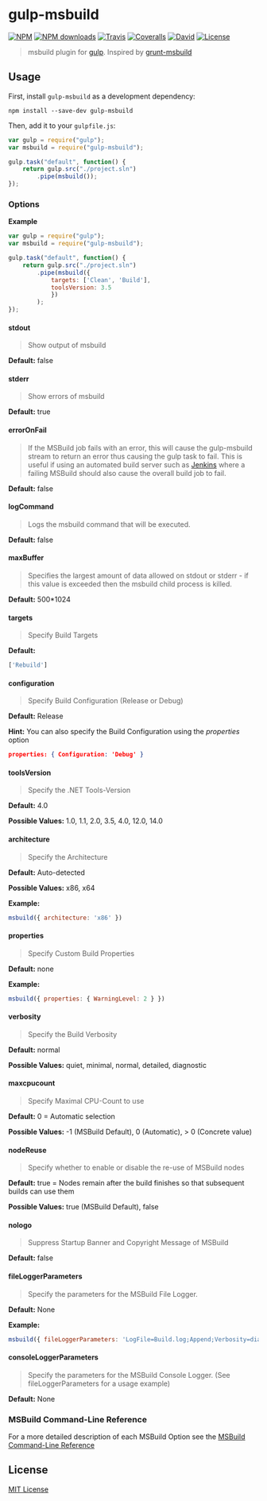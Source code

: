 # gulp-msbuild
[![NPM](https://img.shields.io/npm/v/gulp-msbuild.svg?style=flat-square)](https://www.npmjs.com/package/gulp-msbuild)
[![NPM downloads](https://img.shields.io/npm/dm/gulp-msbuild.svg?style=flat-square)](https://www.npmjs.com/package/gulp-msbuild)
[![Travis](https://img.shields.io/travis/hoffi/gulp-msbuild.svg?style=flat-square)](https://travis-ci.org/hoffi/gulp-msbuild)
[![Coveralls](https://img.shields.io/coveralls/hoffi/gulp-msbuild.svg?style=flat-square)](https://coveralls.io/github/hoffi/gulp-msbuild)
[![David](https://img.shields.io/david/hoffi/gulp-msbuild.svg?style=flat-square)](https://david-dm.org/hoffi/gulp-msbuild)
[![License](https://img.shields.io/npm/l/gulp-msbuild.svg?style=flat-square)](https://github.com/hoffi/gulp-msbuild/blob/master/LICENSE)

> msbuild plugin for [gulp](https://github.com/wearefractal/gulp).
> Inspired by [grunt-msbuild](https://github.com/stevewillcock/grunt-msbuild)

## Usage

First, install `gulp-msbuild` as a development dependency:

```shell
npm install --save-dev gulp-msbuild
```

Then, add it to your `gulpfile.js`:

```javascript
var gulp = require("gulp");
var msbuild = require("gulp-msbuild");

gulp.task("default", function() {
	return gulp.src("./project.sln")
		.pipe(msbuild());
});
```

### Options

__Example__

```javascript
var gulp = require("gulp");
var msbuild = require("gulp-msbuild");

gulp.task("default", function() {
	return gulp.src("./project.sln")
		.pipe(msbuild({
			targets: ['Clean', 'Build'],
			toolsVersion: 3.5
			})
		);
});
```

#### stdout

> Show output of msbuild

**Default:** false

#### stderr

> Show errors of msbuild

**Default:** true

#### errorOnFail

> If the MSBuild job fails with an error, this will cause the gulp-msbuild stream to return an error thus causing the gulp task to fail. This is useful if using an automated build server such as [Jenkins](http://jenkins-ci.org/) where a failing MSBuild should also cause the overall build job to fail.

**Default:** false

#### logCommand

> Logs the msbuild command that will be executed.

**Default:** false

#### maxBuffer

> Specifies the largest amount of data allowed on stdout or stderr - if this value is exceeded then the msbuild child process is killed.

**Default:** 500*1024

#### targets

> Specify Build Targets

**Default:**
```javascript
['Rebuild']
```

#### configuration

> Specify Build Configuration (Release or Debug)

**Default:** Release

**Hint:** You can also specify the Build Configuration using the *properties* option
```json
properties: { Configuration: 'Debug' }
```

#### toolsVersion

> Specify the .NET Tools-Version

**Default:** 4.0

**Possible Values:** 1.0, 1.1, 2.0, 3.5, 4.0, 12.0, 14.0

#### architecture

> Specify the Architecture

**Default:** Auto-detected

**Possible Values:** x86, x64

**Example:**
```javascript
msbuild({ architecture: 'x86' })
```

#### properties

> Specify Custom Build Properties

**Default:** none

**Example:**
```javascript
msbuild({ properties: { WarningLevel: 2 } })
```

#### verbosity

> Specify the Build Verbosity

**Default:** normal

**Possible Values:** quiet, minimal, normal, detailed, diagnostic

#### maxcpucount

> Specify Maximal CPU-Count to use

**Default:** 0 = Automatic selection

**Possible Values:** -1 (MSBuild Default), 0 (Automatic), > 0 (Concrete value)

#### nodeReuse

> Specify whether to enable or disable the re-use of MSBuild nodes

**Default:** true = Nodes remain after the build finishes so that subsequent builds can use them

**Possible Values:** true (MSBuild Default), false

#### nologo

> Suppress Startup Banner and Copyright Message of MSBuild

**Default:** false

#### fileLoggerParameters

> Specify the parameters for the MSBuild File Logger.

**Default:** None

**Example:**
```javascript
msbuild({ fileLoggerParameters: 'LogFile=Build.log;Append;Verbosity=diagnostic' })
```

#### consoleLoggerParameters

> Specify the parameters for the MSBuild Console Logger. (See fileLoggerParameters for a usage example)

**Default:** None

### MSBuild Command-Line Reference

For a more detailed description of each MSBuild Option see the [MSBuild Command-Line Reference](http://msdn.microsoft.com/en-us/library/ms164311.aspx)

## License

[MIT License](http://en.wikipedia.org/wiki/MIT_License)
